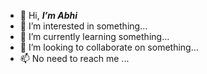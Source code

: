 - 👋 Hi, ***I’m Abhi***
- 👀 I’m interested in something...
- 🌱 I’m currently learning something...
- 💞️ I’m looking to collaborate on something...
- 📫 No need to reach me ...

<!---
ItsAbhiS202/ItsAbhiS202 is a ✨ special ✨ repository because its `README.md` (this file) appears on your GitHub profile.
You can click the Preview link to take a look at your changes.
--->
